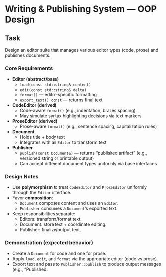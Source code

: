 # Writing & Publishing System — OOP Design

## Task
Design an editor suite that manages various editor types (code, prose) and publishes documents.

### Core Requirements
- **Editor (abstract/base)**
  - `load(const std::string& content)`
  - `edit(const std::string& delta)`
  - `format()` — editor-specific formatting
  - `export_text() const` — returns final text
- **CodeEditor (derived)**
  - Code-aware `format()` (e.g., indentation, braces spacing)
  - May simulate syntax highlighting decisions via text markers
- **ProseEditor (derived)**
  - Prose-aware `format()` (e.g., sentence spacing, capitalization rules)
- **Document**
  - Holds title + body text
  - Integrates with an `Editor` to transform text
- **Publisher**
  - `publish(const Document&)` — returns “published artifact” (e.g., versioned string or printable output)
  - Can accept different document types uniformly via base interfaces

### Design Notes
- Use **polymorphism** to treat `CodeEditor` and `ProseEditor` uniformly through the `Editor` interface.
- Favor **composition**:
  - `Document` composes content and uses an `Editor`.
  - `Publisher` consumes a `Document`’s exported text.
- Keep responsibilities separate:
  - Editors: transform/format text.
  - Document: store text + coordinate editing.
  - Publisher: finalize/output text.

### Demonstration (expected behavior)
- Create a `Document` for code and one for prose.
- Apply `load`, `edit`, and `format` via the appropriate editor (code vs prose).
- Export text and pass to `Publisher::publish` to produce output messages (e.g., “Published: <title> [len=... chars]”).
- Show polymorphism by handling both editor types through a common `Editor*` or smart pointer.

### Suggested Interfaces (high level)
- `class Editor { virtual void load(...); virtual void edit(...); virtual void format(); virtual std::string export_text() const = 0; virtual ~Editor() = default; }`
- `class CodeEditor : public Editor { ... }`
- `class ProseEditor : public Editor { ... }`
- `class Document { std::string title; std::string body; Editor& editor; ... }`
- `class Publisher { std::string publish(const Document& doc); }`

### Files
- **main.cpp** — Define classes and a short demo creating code/prose documents, applying edits, formatting, and publishing.
